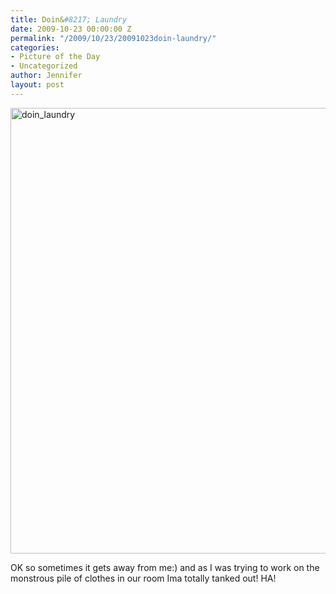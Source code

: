 ```yaml
---
title: Doin&#8217; Laundry
date: 2009-10-23 00:00:00 Z
permalink: "/2009/10/23/20091023doin-laundry/"
categories:
- Picture of the Day
- Uncategorized
author: Jennifer
layout: post
---
```


<img title="doin_laundry" height="713" alt="doin_laundry" width="950" class="alignleft size-full wp-image-502" src="http://static.squarespace.com/static/50db6bb3e4b015296cd43789/50dfa5b1e4b0dc6320e0b5ea/50dfa5b2e4b0dc6320e0b741/1256332700000/?format=original" />

OK so sometimes it gets away from me:) and as I was trying to work on the monstrous pile of clothes in our room Ima totally tanked out! HA!
